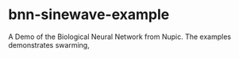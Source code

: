 # bnn-sinewave-example
A Demo of the Biological Neural Network from Nupic. The examples demonstrates swarming, 
